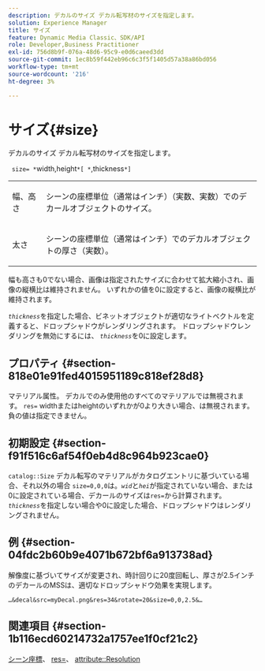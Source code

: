 ```yaml
---
description: デカルのサイズ デカル転写材のサイズを指定します。
solution: Experience Manager
title: サイズ
feature: Dynamic Media Classic、SDK/API
role: Developer,Business Practitioner
exl-id: 756d8b9f-076a-48d6-95c9-e0d6caeed3dd
source-git-commit: 1ec8b59f442eb96c6c3f5f1405d57a38a86bd056
workflow-type: tm+mt
source-wordcount: '216'
ht-degree: 3%

---
```


# サイズ{#size}

デカルのサイズ デカル転写材のサイズを指定します。

` size= *`width,height`*[ *`,thickness`*]`

<table id="simpletable_00B1226F3B8B49D895D1269AB03D5043"> 
 <tr class="strow"> 
  <td class="stentry"> <p> <span class="varname"> 幅、高さ  </span> </p> </td> 
  <td class="stentry"> <p>シーンの座標単位（通常はインチ）（実数、実数）でのデカールオブジェクトのサイズ。 </p> </td> 
 </tr> 
 <tr class="strow"> 
  <td class="stentry"> <p> <span class="varname"> 太さ  </span> </p> </td> 
  <td class="stentry"> <p>シーンの座標単位（通常はインチ）でのデカルオブジェクトの厚さ（実数）。 </p> </td> 
 </tr> 
</table>

幅も高さも0でない場合、画像は指定されたサイズに合わせて拡大縮小され、画像の縦横比は維持されません。 いずれかの値を0に設定すると、画像の縦横比が維持されます。

*`thickness`*&#x200B;を指定した場合、ビネットオブジェクトが適切なライトベクトルを定義すると、ドロップシャドウがレンダリングされます。 ドロップシャドウレンダリングを無効にするには、 *`thickness`*&#x200B;を0に設定します。

## プロパティ {#section-818e01e91fed4015951189c818ef28d8}

マテリアル属性。 デカルでのみ使用他のすべてのマテリアルでは無視されます。 `res=` widthまたはheightのいずれかが0より大きい場合、は無視されます。負の値は指定できません。

## 初期設定 {#section-f91f516c6af54f0eb4d8c964b923cae0}

`catalog::Size` デカル転写のマテリアルがカタログエントリに基づいている場合、それ以外の場合 `size=0,0,0`は。*`wid`*&#x200B;と&#x200B;*`hei`*&#x200B;が指定されていない場合、または0に設定されている場合、デカールのサイズは`res=`から計算されます。 *`thickness`*&#x200B;を指定しない場合や0に設定した場合、ドロップシャドウはレンダリングされません。

## 例 {#section-04fdc2b60b9e4071b672bf6a913738ad}

解像度に基づいてサイズが変更され、時計回りに20度回転し、厚さが2.5インチのデカールのMSSは、適切なドロップシャドウ効果を実現します。

`…&decal&src=myDecal.png&res=34&rotate=20&size=0,0,2.5&…`

## 関連項目 {#section-1b116ecd60214732a1757ee1f0cf21c2}

[シーン座標](../../../../../ir-api/http-protocol/image-rendering-api-ref/c-ir-http-protocol-ref/c-ir-http-protocol-syntax-and-features/c-ir-vignettes/c-ir-scene-coordinates.md#concept-528507024fa640b19a2631357febf7f1)、 [res=](../../../../../ir-api/http-protocol/image-rendering-api-ref/c-ir-http-protocol-ref/c-ir-http-protocol-command-reference/r-ir-res.md#reference-0ad9de8887144c83a6db97b4994f7c04)、 [attribute::Resolution](../../../../../ir-api/material-cat/image-rendering-api-ref/c-ir-material-catalog/c-ir-attributes-reference/r-ir-resolution.md#reference-09fe14e6bfbf4db6b7f4369fffecc806)

